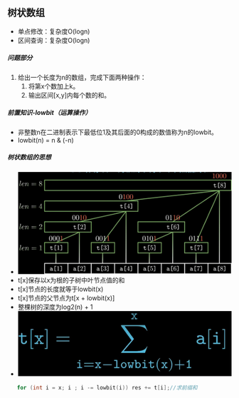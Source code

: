 ## 树状数组

- 单点修改：复杂度O(logn)
- 区间查询：复杂度O(logn)

##### 问题部分

1. 给出一个长度为n的数组，完成下面两种操作：
    1. 将第x个数加上k。
    2. 输出区间[x,y]内每个数的和。

##### 前置知识-lowbit（运算操作）

- 非整数n在二进制表示下最低位1及其后面的0构成的数值称为n的lowbit。
- lowbit(n) = n & (-n)

##### 树状数组的思想

- ![img_1.png](img_1.png)
- t[x]保存以x为根的子树中叶节点值的和
- t[x]节点的长度就等于lowbit(x)
- t[x]节点的父节点为t[x + lowbit(x)]
- 整棵树的深度为log2(n) + 1
- ![img_2.png](img_2.png)

```cpp
   for (int i = x; i ; i -= lowbit(i)) res += t[i];//求前缀和
   
```


